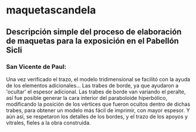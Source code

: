 # maquetascandela
Descripción simple del proceso de elaboración de maquetas para la exposición en el Pabellón Sicli
---
### San Vicente de Paul: 
Una vez verificado el trazo, el modelo tridimensional se facilitó con la ayuda de los elementos adicionales... Las trabes de borde, ya que ayudaron a 'ocultar' el espesor adicional. Las trabes de borde van variando el peralte, así fue posible generar la cara interior del paraboloide hiperbólico, modificando la posición de los vértices que fueron ocultos dentro de dichas trabes, para obtener un modelo más fácil de imprimir, con mayor espesor. Y aún así, se respetaron los detalles de los bordes, y el trazo de los apoyos y vitrales, fieles a la obra construida.
